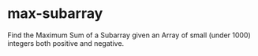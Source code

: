 max-subarray
============

Find the Maximum Sum of a Subarray given an Array of small (under 1000) integers both positive and negative.

